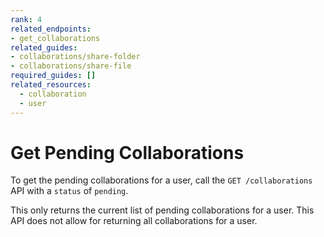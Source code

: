 ```yaml
---
rank: 4
related_endpoints:
- get_collaborations
related_guides:
- collaborations/share-folder
- collaborations/share-file
required_guides: []
related_resources:
  - collaboration
  - user
---
```


# Get Pending Collaborations

To get the pending collaborations for a user, call the `GET /collaborations` API
with a `status` of `pending`.

<Samples id='get_collaborations' />

<Message warning>
  This only returns the current list of pending collaborations for a user. This
  API does not allow for returning all collaborations for a user.
</Message>
